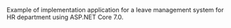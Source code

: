 Example of implementation application for a leave management system for HR department using ASP.NET Core 7.0.

